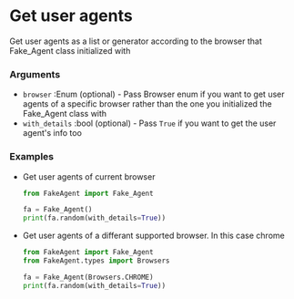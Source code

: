 # Get user agents
Get user agents as a list or generator according to the browser that Fake_Agent class initialized with


### Arguments
- `browser` :Enum (optional) - Pass Browser enum if you want to get user agents of a specific browser rather than the one you initialized the Fake_Agent class with
- `with_details` :bool (optional) - Pass `True` if you want to get the user agent's info too

### Examples

- Get user agents of current browser
    ```python
    from FakeAgent import Fake_Agent
    
    fa = Fake_Agent()
    print(fa.random(with_details=True))
    ```

- Get user agents of a differant supported browser. In this case chrome
    ```python
    from FakeAgent import Fake_Agent
    from FakeAgent.types import Browsers
    
    fa = Fake_Agent(Browsers.CHROME)
    print(fa.random(with_details=True))
    ```